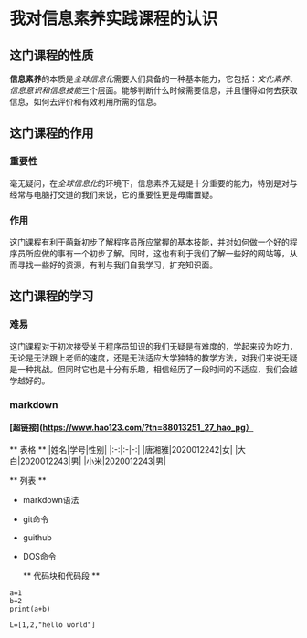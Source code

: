 # 我对信息素养实践课程的认识  
## 这门课程的性质 
**信息素养**的本质是*全球信息化*需要人们具备的一种基本能力，它包括：*文化素养、信息意识和信息技能*三个层面。能够判断什么时候需要信息，并且懂得如何去获取信息，如何去评价和有效利用所需的信息。
## 这门课程的作用 
### 重要性
毫无疑问，在*全球信息化*的环境下，信息素养无疑是十分重要的能力，特别是对与经常与电脑打交道的我们来说，它的重要性更是毋庸置疑。
###   作用
这门课程有利于萌新初步了解程序员所应掌握的基本技能，并对如何做一个好的程序员所应做的事有一个初步了解。同时，这也有利于我们了解一些好的网站等，从而寻找一些好的资源，有利与我们自我学习，扩充知识面。
## 这门课程的学习 
### 难易 
这门课程对于初次接受关于程序员知识的我们无疑是有难度的，学起来较为吃力，无论是无法跟上老师的速度，还是无法适应大学独特的教学方法，对我们来说无疑是一种挑战。但同时它也是十分有乐趣，相信经历了一段时间的不适应，我们会越学越好的。 
### markdown
####  [超链接](https://www.hao123.com/?tn=88013251_27_hao_pg）

** 表格 **
|姓名|学号|性别|
|:-:|:-|-:|
|唐湘雅|2020012242|女|
|大白|2020012243|男|
|小米|2020012243|男|

** 列表 **
+ markdown语法
- git命令
* guithub
* DOS命令

  ** 代码块和代码段 **
```
a=1
b=2
print(a+b)
```
`L=[1,2,"hello world"]`
